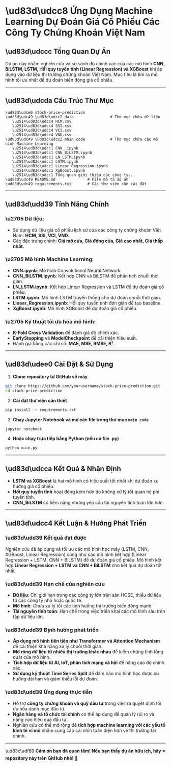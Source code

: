# \ud83d\udcc8 Ứng Dụng Machine Learning Dự Đoán Giá Cổ Phiếu Các Công Ty Chứng Khoán Việt Nam  

## \ud83d\udccc **Tổng Quan Dự Án**  
Dự án này nhằm nghiên cứu và so sánh độ chính xác của các mô hình **CNN, BiLSTM, LSTM, Hồi quy tuyến tính (Linear Regression) và XGBoost** khi áp dụng vào dữ liệu thị trường chứng khoán Việt Nam. Mục tiêu là tìm ra mô hình tối ưu nhất để dự đoán biến động giá cổ phiếu.  

---

## \ud83d\udcda **Cấu Trúc Thư Mục**  
```plaintext
\ud83d\udce6 stock-price-prediction
\ud83d\udc49 \ud83d\udcc2 data                # Thư mục chứa dữ liệu
   \u2514\ud83d\udcc4 HCM.csv
   \u2514\ud83d\udcc4 SSI.csv
   \u2514\ud83d\udcc4 VCI.csv
   \u2514\ud83d\udcc4 VND.csv
\ud83d\udc49 \ud83d\udcc2 main code           # Thư mục chứa các mô hình Machine Learning
   \u2514\ud83d\udcc1 CNN_.ipynb
   \u2514\ud83d\udcc1 CNN_BiLSTM.ipynb
   \u2514\ud83d\udcc1 LN_LSTM.ipynb
   \u2514\ud83d\udcc1 LSTM.ipynb
   \u2514\ud83d\udcc1 Linear_Regression.ipynb
   \u2514\ud83d\udcc1 XgBoost.ipynb
   \u2514\ud83d\udcc1 Tổng quan giới thiệu các công ty...
\ud83d\udc49 README.md              # File mô tả dự án
\ud83d\udc49 requirements.txt       # Các thư viện cần cài đặt
```

---

## \ud83d\udd39 **Tính Năng Chính**  
### \u2705 **Dữ liệu**:  
- Sử dụng dữ liệu giá cổ phiếu lịch sử của các công ty chứng khoán Việt Nam: **HCM, SSI, VCI, VND**.  
- Các đặc trưng chính: **Giá mở cửa, Giá đóng cửa, Giá cao nhất, Giá thấp nhất**.  

### \u2705 **Mô hình Machine Learning**:  
- **CNN.ipynb**: Mô hình Convolutional Neural Network.  
- **CNN_BiLSTM.ipynb**: Kết hợp CNN và BiLSTM để phân tích chuỗi thời gian.  
- **LN_LSTM.ipynb**: Kết hợp Linear Regression và LSTM để dự đoán giá cổ phiếu.  
- **LSTM.ipynb**: Mô hình LSTM truyền thống cho dự đoán chuỗi thời gian.  
- **Linear_Regression.ipynb**: Hồi quy tuyến tính đơn giản để tạo baseline.  
- **XgBoost.ipynb**: Mô hình XGBoost để dự đoán giá cổ phiếu.  

### \u2705 **Kỹ thuật tối ưu hóa mô hình**:  
- **K-Fold Cross Validation** để đánh giá độ chính xác.  
- **EarlyStopping** và **ModelCheckpoint** để cải thiện hiệu suất.  
- Đánh giá bằng các chỉ số: **MAE, MSE, RMSE, R²**.  

---

## \ud83d\udee0 **Cài Đặt & Sử Dụng**  
1. **Clone repository từ GitHub về máy**  
```bash
git clone https://github.com/yourusername/stock-price-prediction.git
cd stock-price-prediction
```
2. **Cài đặt thư viện cần thiết**  
```bash
pip install -r requirements.txt
```
3. **Chạy Jupyter Notebook và mở các file trong thư mục `main code`**  
```bash
jupyter notebook
```
4. **Hoặc chạy trực tiếp bằng Python (nếu có file .py)**  
```bash
python main.py
```

---

## \ud83d\udcca **Kết Quả & Nhận Định**  
- **LSTM và XGBoost** là hai mô hình có hiệu suất tốt nhất khi dự đoán xu hướng giá cổ phiếu.  
- **Hồi quy tuyến tính** hoạt động kém hơn do không xử lý tốt quan hệ phi tuyến tính.  
- **CNN_BiLSTM** có tiềm năng nhưng yêu cầu tài nguyên tính toán lớn hơn.  

---

## \ud83d\udcc4 **Kết Luận & Hướng Phát Triển**  
### \ud83d\udd39 Kết quả đạt được  
Nghiên cứu đã áp dụng và tối ưu các mô hình học máy (LSTM, CNN, XGBoost, Linear Regression) cũng như các mô hình kết hợp (Linear Regression + LSTM, CNN + BiLSTM) để dự đoán giá cổ phiếu. Mô hình kết hợp **Linear Regression + LSTM và CNN + BiLSTM** cho kết quả dự đoán tốt nhất. 

### \ud83d\udd39 Hạn chế của nghiên cứu  
- **Dữ liệu**: Chỉ giới hạn trong các công ty lớn trên sàn HOSE, thiếu dữ liệu từ các công ty nhỏ hoặc quốc tế.  
- **Mô hình**: Chưa xử lý tốt các tình huống thị trường biến động mạnh.  
- **Tài nguyên tính toán**: Hạn chế trong việc triển khai các mô hình sâu trên tập dữ liệu lớn.  

### \ud83d\udd39 Định hướng phát triển  
- **Áp dụng mô hình tiên tiến như Transformer và Attention Mechanism** để cải thiện khả năng xử lý chuỗi thời gian.  
- **Mở rộng dữ liệu từ nhiều thị trường khác nhau** để kiểm chứng tính tổng quát của mô hình.  
- **Tích hợp dữ liệu từ AI, IoT, phân tích mạng xã hội** để nâng cao độ chính xác.  
- **Sử dụng kỹ thuật Time Series Split** để đảm bảo mô hình học được xu hướng dài hạn và giảm thiểu lỗi dự đoán.  

### \ud83d\udd39 Ứng dụng thực tiễn  
- Hỗ trợ **công ty chứng khoán và quỹ đầu tư** trong việc ra quyết định tối ưu hóa danh mục đầu tư.  
- **Ngân hàng và tổ chức tài chính** có thể áp dụng để quản lý rủi ro và nâng cao hiệu quả đầu tư.  
- Nghiên cứu có thể mở rộng để **tích hợp machine learning với các yếu tố kinh tế vĩ mô** nhằm cung cấp cái nhìn toàn diện hơn về thị trường tài chính.  

---  
\ud83c\udf89 **Cảm ơn bạn đã quan tâm! Nếu bạn thấy dự án hữu ích, hãy ⭐ repository này trên GitHub nhé!** 🚀

